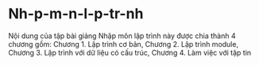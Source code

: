 # Nh-p-m-n-l-p-tr-nh
Nội dung của tập bài giảng Nhập môn lập trình này được chia thành 4 chương gồm: Chương 1. Lập trình cơ bản, Chương 2. Lập trình module, Chương 3. Lập trình với dữ liệu có cấu trúc, Chương 4. Làm việc với tập tin

